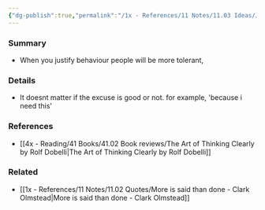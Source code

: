 ```yaml
---
{"dg-publish":true,"permalink":"/1x - References/11 Notes/11.03 Ideas/Justify your behaviour/","title":"Justify your behaviour","noteIcon":"","created":"2022-12-24T00:31:10.000+03:00","updated":"2024-02-14T20:18:29.046+03:00"}
---
```



### Summary
- When you justify behaviour people will be more tolerant,

### Details
- It doesnt matter if the excuse is good or not. for example, 'because i need this'

### References
- [[4x - Reading/41 Books/41.02 Book reviews/The Art of Thinking Clearly by Rolf Dobelli\|The Art of Thinking Clearly by Rolf Dobelli]]

### Related
- [[1x - References/11 Notes/11.02 Quotes/More is said than done - Clark Olmstead\|More is said than done - Clark Olmstead]]
